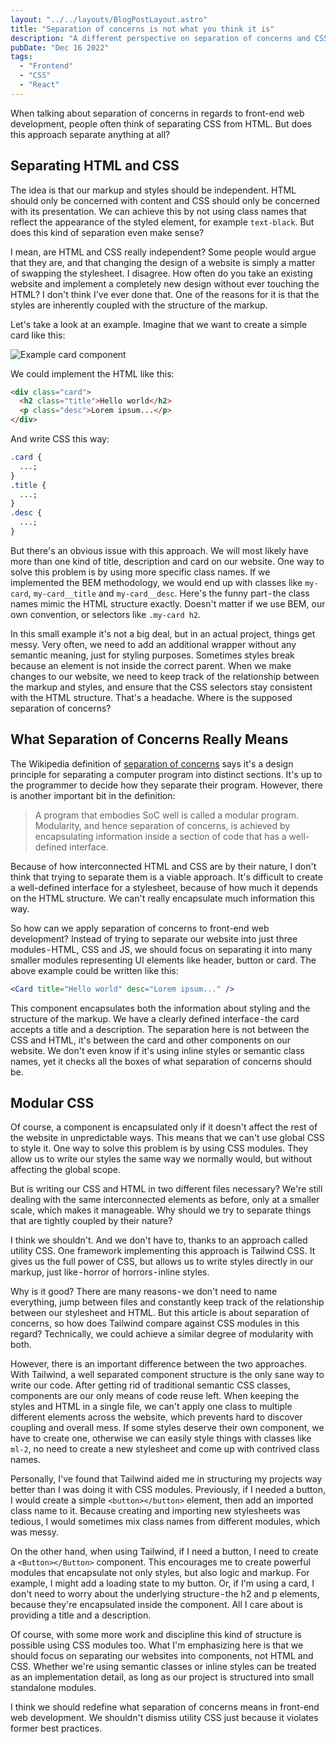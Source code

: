 ```yaml
---
layout: "../../layouts/BlogPostLayout.astro"
title: "Separation of concerns is not what you think it is"
description: "A different perspective on separation of concerns and CSS."
pubDate: "Dec 16 2022"
tags:
  - "Frontend"
  - "CSS"
  - "React"
---
```


When talking about separation of concerns in regards to front-end web development, people often think of separating CSS from HTML. But does this approach separate anything at all?

## Separating HTML and CSS

The idea is that our markup and styles should be independent. HTML should only be concerned with content and CSS should only be concerned with its presentation. We can achieve this by not using class names that reflect the appearance of the styled element, for example `text-black`. But does this kind of separation even make sense?

I mean, are HTML and CSS really independent? Some people would argue that they are, and that changing the design of a website is simply a matter of swapping the stylesheet. I disagree. How often do you take an existing website and implement a completely new design without ever touching the HTML? I don't think I've ever done that. One of the reasons for it is that the styles are inherently coupled with the structure of the markup.

Let's take a look at an example. Imagine that we want to create a simple card like this:

![Example card component](/card-example.png)

We could implement the HTML like this:

```html
<div class="card">
  <h2 class="title">Hello world</h2>
  <p class="desc">Lorem ipsum...</p>
</div>
```

And write CSS this way:

```css
.card {
  ...;
}
.title {
  ...;
}
.desc {
  ...;
}
```

But there's an obvious issue with this approach. We will most likely have more than one kind of title, description and card on our website. One way to solve this problem is by using more specific class names. If we implemented the BEM methodology, we would end up with classes like `my-card`, `my-card__title` and `my-card__desc`. Here's the funny part - the class names mimic the HTML structure exactly. Doesn't matter if we use BEM, our own convention, or selectors like `.my-card h2`.

In this small example it's not a big deal, but in an actual project, things get messy. Very often, we need to add an additional wrapper without any semantic meaning, just for styling purposes. Sometimes styles break because an element is not inside the correct parent. When we make changes to our website, we need to keep track of the relationship between the markup and styles, and ensure that the CSS selectors stay consistent with the HTML structure. That's a headache. Where is the supposed separation of concerns?

## What Separation of Concerns Really Means

The Wikipedia definition of [separation of concerns](https://en.wikipedia.org/wiki/Separation_of_concerns) says it's a design principle for separating a computer program into distinct sections. It's up to the programmer to decide how they separate their program. However, there is another important bit in the definition:

> A program that embodies SoC well is called a modular program. Modularity, and hence separation of concerns, is achieved by encapsulating information inside a section of code that has a well-defined interface.

Because of how interconnected HTML and CSS are by their nature, I don't think that trying to separate them is a viable approach. It's difficult to create a well-defined interface for a stylesheet, because of how much it depends on the HTML structure. We can't really encapsulate much information this way.

So how can we apply separation of concerns to front-end web development? Instead of trying to separate our website into just three modules - HTML, CSS and JS, we should focus on separating it into many smaller modules representing UI elements like header, button or card. The above example could be written like this:

```jsx
<Card title="Hello world" desc="Lorem ipsum..." />
```

This component encapsulates both the information about styling and the structure of the markup. We have a clearly defined interface - the card accepts a title and a description. The separation here is not between the CSS and HTML, it's between the card and other components on our website. We don't even know if it's using inline styles or semantic class names, yet it checks all the boxes of what separation of concerns should be.

## Modular CSS

Of course, a component is encapsulated only if it doesn't affect the rest of the website in unpredictable ways. This means that we can't use global CSS to style it. One way to solve this problem is by using CSS modules. They allow us to write our styles the same way we normally would, but without affecting the global scope.

But is writing our CSS and HTML in two different files necessary? We're still dealing with the same interconnected elements as before, only at a smaller scale, which makes it manageable. Why should we try to separate things that are tightly coupled by their nature?

I think we shouldn't. And we don't have to, thanks to an approach called utility CSS. One framework implementing this approach is Tailwind CSS. It gives us the full power of CSS, but allows us to write styles directly in our markup, just like - horror of horrors - inline styles.

Why is it good? There are many reasons - we don't need to name everything, jump between files and constantly keep track of the relationship between our stylesheet and HTML. But this article is about separation of concerns, so how does Tailwind compare against CSS modules in this regard? Technically, we could achieve a similar degree of modularity with both.

However, there is an important difference between the two approaches. With Tailwind, a well separated component structure is the only sane way to write our code. After getting rid of traditional semantic CSS classes, components are our only means of code reuse left. When keeping the styles and HTML in a single file, we can't apply one class to multiple different elements across the website, which prevents hard to discover coupling and overall mess. If some styles deserve their own component, we have to create one, otherwise we can easily style things with classes like `ml-2`, no need to create a new stylesheet and come up with contrived class names.

Personally, I've found that Tailwind aided me in structuring my projects way better than I was doing it with CSS modules. Previously, if I needed a button, I would create a simple `<button></button>` element, then add an imported class name to it. Because creating and importing new stylesheets was tedious, I would sometimes mix class names from different modules, which was messy.

On the other hand, when using Tailwind, if I need a button, I need to create a `<Button></Button>` component. This encourages me to create powerful modules that encapsulate not only styles, but also logic and markup. For example, I might add a loading state to my button. Or, if I'm using a card, I don't need to worry about the underlying structure - the h2 and p elements, because they're encapsulated inside the component. All I care about is providing a title and a description.

Of course, with some more work and discipline this kind of structure is possible using CSS modules too. What I'm emphasizing here is that we should focus on separating our websites into components, not HTML and CSS. Whether we're using semantic classes or inline styles can be treated as an implementation detail, as long as our project is structured into small standalone modules.

I think we should redefine what separation of concerns means in front-end web development. We shouldn't dismiss utility CSS just because it violates former best practices.
